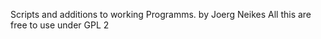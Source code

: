 Scripts and additions to working Programms.
by Joerg Neikes 
All this are free to use under GPL 2


